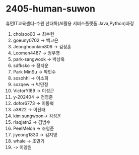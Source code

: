 # 2405-human-suwon
휴먼IT교육센터-수원 산대특(AI활용 서비스플랫폼 Java,Python)과정

1. choisoo00 -> 최수현
2. goeuny0702 -> 백고은
3. Jeonghoonkim806 -> 김정훈
4. Loomen4487 -> 정우영
5. park-sangwook -> 박상욱
6. sdfksko -> 정지운 
7. Park MinSu -> 박민수
8. sosohhi -> 이소희
9. sozqew -> 박민정
10. VictorYI89 -> 이성근
11. y-202404 -> 전영준
12. dofor6773 -> 이동혁
13. a3822 -> 이진태
14. kim sungwoon-> 김성운
15. rlaqjatn2 -> 김범수
16. PeelMelon -> 조영준
17. jiyeong1830 -> 김지영
18. whale -> 조민기
19. -> 이양원